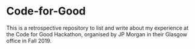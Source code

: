 # Code-for-Good
This is a retrospective repository to list and write about my experience at the Code for Good Hackathon, organised by JP Morgan in their Glasgow office in Fall 2019.
